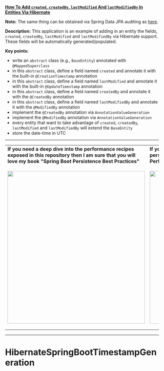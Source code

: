 **[How To Add `created`, `createdBy`, `lastModified` And `lastModifiedBy` In Entities Via Hibernate](https://github.com/AnghelLeonard/Hibernate-SpringBoot/tree/master/HibernateSpringBootTimestampGeneration)**
 
**Note:** The same thing can be obtained via Spring Data JPA auditing as [here](https://github.com/AnghelLeonard/Hibernate-SpringBoot/tree/master/HibernateSpringBootAudit).

**Description:** This application is an example of adding in an entity the fields, `created`, `createdBy`, `lastModified` and `lastModifiedBy` via Hibernate support. These fields will be automatically generated/populated.

**Key points:**
- write an `abstract` class (e.g., `BaseEntity`) annotated with `@MappedSuperclass`
- in this `abstract` class, define a field named `created` and annotate it with the built-in `@CreationTimestamp` annotation
- in this `abstract` class, define a field named `lastModified` and annotate it with the built-in `@UpdateTimestamp` annotation
- in this `abstract` class, define a field named `createdBy` and annotate it with the `@CreatedBy` annotation
- in this `abstract` class, define a field named `lastModifiedBy` and annotate it with the `@ModifiedBy` annotation
- implement the `@CreatedBy` annotation via `AnnotationValueGeneration`
- implement the `@ModifiedBy` annotation via `AnnotationValueGeneration`
- every entity that want to take advantage of `created`, `createdBy`, `lastModified` and `lastModifiedBy` will extend the `BaseEntity`
- store the date-time in UTC
     
-----------------------------------------------------------------------------------------------------------------------    
<table>
     <tr><td><b>If you need a deep dive into the performance recipes exposed in this repository then I am sure that you will love my book "Spring Boot Persistence Best Practices"</b></td><td><b>If you need a hand of tips and illustrations of 100+ Java persistence performance issues then "Java Persistence Performance Illustrated Guide" is for you.</b></td></tr>
     <tr><td>
<a href="https://www.apress.com/us/book/9781484256251"><p align="left"><img src="https://github.com/AnghelLeonard/Hibernate-SpringBoot/blob/master/Spring%20Boot%20Persistence%20Best%20Practices.jpg" height="500" width="450"/></p></a>
</td><td>
<a href="https://leanpub.com/java-persistence-performance-illustrated-guide"><p align="right"><img src="https://github.com/AnghelLeonard/Hibernate-SpringBoot/blob/master/Java%20Persistence%20Performance%20Illustrated%20Guide.jpg" height="500" width="450"/></p></a>
</td></tr></table>

-----------------------------------------------------------------------------------------------------------------------    

# HibernateSpringBootTimestampGeneration
